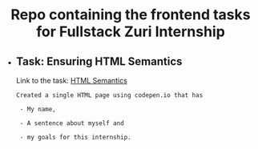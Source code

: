 <div align=center>
<h1>Repo containing the frontend tasks for Fullstack Zuri Internship</h1>
</div>

- ## Task: Ensuring HTML Semantics
    Link to the task: [HTML Semantics](https://codepen.io/PaulynB/pen/BaYWewZ)

    ```
    Created a single HTML page using codepen.io that has

     - My name, 

     - A sentence about myself and 

     - my goals for this internship.

    ```

#
